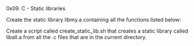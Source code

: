 0x09. C - Static libraries




Create the static library libmy.a containing all the functions listed below:


Create a script called create_static_lib.sh that creates a static library called liball.a from all the .c files that are in the current directory.
